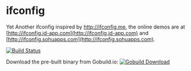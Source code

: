 ifconfig
========

Yet Another ifconfig inspired by http://ifconfig.me, the online demos are at [http://ifconfig.jd-app.com](http://ifconfig.jd-app.com) and [http://ifconfig.sohuapps.com](http://ifconfig.sohuapps.com).

[![Build Status](https://secure.travis-ci.org/missdeer/ifconfig.png)](https://travis-ci.org/missdeer/ifconfig)

Download the pre-built binary from Gobuild.io:
[![Gobuild Download](http://gobuild.io/badge/github.com/missdeer/ifconfig/download.png)](http://gobuild.io/github.com/missdeer/ifconfig)
